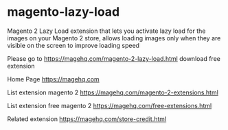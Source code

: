 # magento-lazy-load
Magento 2 Lazy Load extension that lets you activate lazy load for the images on your Magento 2 store, allows loading images only when they are visible on the screen to improve loading speed

Please go to https://magehq.com/magento-2-lazy-load.html download free extension

Home Page https://magehq.com

List extension magento 2 https://magehq.com/magento-2-extensions.html

List extension free magento 2 https://magehq.com/free-extensions.html

Related extension https://magehq.com/store-credit.html
